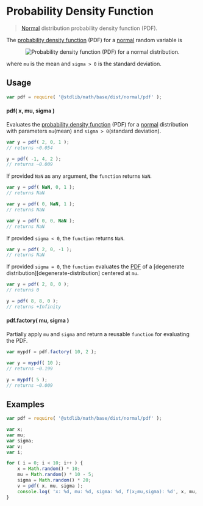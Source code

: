 Probability Density Function
===
> [Normal][normal] distribution probability density function (PDF).

<!-- <intro> -->

The [probability density function](https://en.wikipedia.org/wiki/Probability_density_function) (PDF) for a [normal][normal] random variable is

<!-- <equation class="equation" label="eq:pdf_function" align="center" raw="f(x;\mu,\sigma)=\frac{1}{\sigma\sqrt{2\pi}}\, e^{-\frac{(x - \mu)^2}{2 \sigma^2}}" alt="Probability density function (PDF) for a normal distribution."> -->
<div class="equation" align="center" data-raw-text="f(x;\mu,\sigma)=\frac{1}{\sigma\sqrt{2\pi}}\, e^{-\frac{(x - \mu)^2}{2 \sigma^2}}" data-equation="eq:pdf_function">
	<img src="https://cdn.rawgit.com/distributions-io/normal-pdf/041aba5f623f0203e608bb41ba2c4d0227665429/docs/img/eqn.svg" alt="Probability density function (PDF) for a normal distribution.">
	<br>
</div>

where `mu` is the mean  and `sigma > 0` is the standard deviation.

<!-- </intro> -->

<!-- <usage> -->

## Usage
``` javascript
var pdf = require( '@stdlib/math/base/dist/normal/pdf' );
```

#### pdf( x, mu, sigma )
Evaluates the [probability density function][pdf] (PDF) for a [normal][normal] distribution with parameters `mu`(mean) and `sigma > 0`(standard deviation).

``` javascript
var y = pdf( 2, 0, 1 );
// returns ~0.054

y = pdf( -1, 4, 2 );
// returns ~0.009
```

If provided `NaN` as any argument, the `function` returns `NaN`.

``` javascript
var y = pdf( NaN, 0, 1 );
// returns NaN

var y = pdf( 0, NaN, 1 );
// returns NaN

var y = pdf( 0, 0, NaN );
// returns NaN
```

If provided `sigma < 0`, the `function` returns `NaN`.

``` javascript
var y = pdf( 2, 0, -1 );
// returns NaN
```

If provided `sigma = 0`, the `function` evaluates the [PDF][pdf] of a [degenerate distribution][degenerate-distribution] centered at `mu`.

``` javascript
var y = pdf( 2, 8, 0 );
// returns 0

y = pdf( 8, 8, 0 );
// returns +Infinity
```

#### pdf.factory( mu, sigma )

Partially apply `mu` and `sigma` and return a reusable `function` for evaluating the PDF.

``` javascript
var mypdf = pdf.factory( 10, 2 );

var y = mypdf( 10 );
// returns ~0.199

y = mypdf( 5 );
// returns ~0.009
```
<!-- </usage> -->

<!-- <examples> -->
## Examples

``` javascript
var pdf = require( '@stdlib/math/base/dist/normal/pdf' );

var x;
var mu;
var sigma;
var v;
var i;

for ( i = 0; i < 10; i++ ) {
	x = Math.random() * 10;
	mu = Math.random() * 10 - 5;
	sigma = Math.random() * 20;
	v = pdf( x, mu, sigma );
	console.log( 'x: %d, mu: %d, sigma: %d, f(x;mu,sigma): %d', x, mu, sigma, v );
}
```
<!-- </examples> -->


<!-- <links> -->
[pdf]: https://en.wikipedia.org/wiki/Probability_density_function
[normal]: https://en.wikipedia.org/wiki/Normal_distribution
<!-- </links> -->
